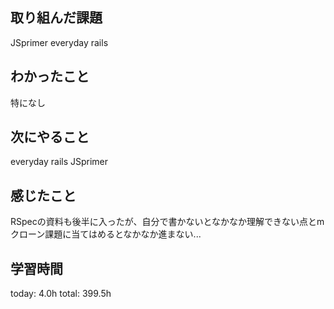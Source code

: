 ## 取り組んだ課題
 JSprimer
 everyday rails
## わかったこと
 特になし
## 次にやること
 everyday rails
 JSprimer
## 感じたこと
 RSpecの資料も後半に入ったが、自分で書かないとなかなか理解できない点とm
 クローン課題に当てはめるとなかなか進まない...

## 学習時間
today: 4.0h
total: 399.5h